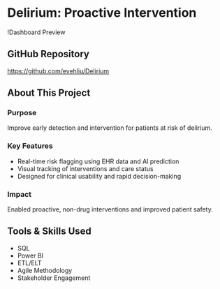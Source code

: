 
# Delirium: Proactive Intervention
!Dashboard Preview

## GitHub Repository
https://github.com/evehliu/Delirium

## About This Project

### Purpose
Improve early detection and intervention for patients at risk of delirium.

### Key Features
- Real-time risk flagging using EHR data and AI prediction
- Visual tracking of interventions and care status
- Designed for clinical usability and rapid decision-making

### Impact
Enabled proactive, non-drug interventions and improved patient safety.

## Tools & Skills Used
- SQL
- Power BI
- ETL/ELT
- Agile Methodology
- Stakeholder Engagement
